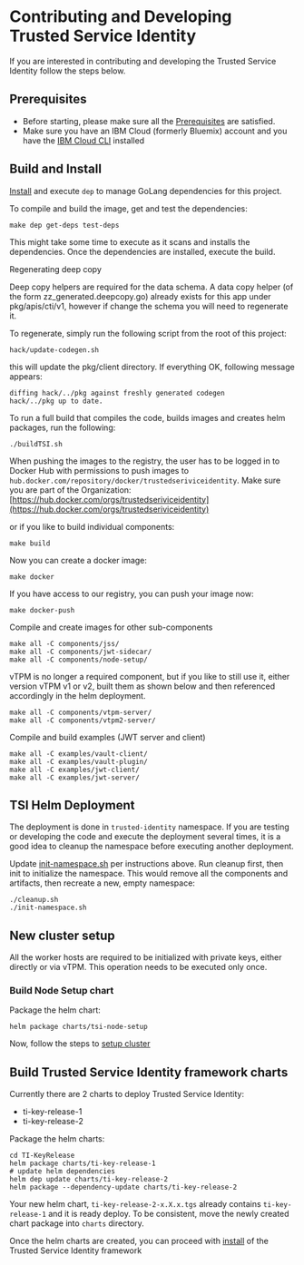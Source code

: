 # Contributing and Developing Trusted Service Identity

If you are interested in contributing and developing the Trusted Service Identity
follow the steps below.

## Prerequisites
* Before starting, please make sure all the [Prerequisites](./README.md#prerequisites)
are satisfied.
*  Make sure you have an IBM Cloud (formerly Bluemix) account and you have the [IBM Cloud CLI](https://cloud.ibm.com/docs/cli?topic=cloud-cli-ibmcloud-cli) installed


## Build and Install
[Install](https://github.com/golang/dep#installation) and execute `dep` to manage GoLang dependencies for this project.

To compile and build the image, get and test the dependencies:

```console
make dep get-deps test-deps
```
This might take some time to execute as it scans and installs the dependencies.
Once the dependencies are installed, execute the build.

Regenerating deep copy

Deep copy helpers are required for the data schema. A data copy helper (of the form zz_generated.deepcopy.go) already exists for this app under pkg/apis/cti/v1, however if change the schema you will need to regenerate it.

To regenerate, simply run the following script from the root of this project:

```
hack/update-codegen.sh
```

this will update the pkg/client directory. If everything OK, following message appears:

```
diffing hack/../pkg against freshly generated codegen
hack/../pkg up to date.
```
To run a full build that compiles the code, builds images and creates helm packages, run the following:

```console
./buildTSI.sh
```

When pushing the images to the registry, the user has to be logged in to Docker Hub with permissions to push images to `hub.docker.com/repository/docker/trustedseriviceidentity`. Make sure you are part of the Organization: [https://hub.docker.com/orgs/trustedseriviceidentity](https://hub.docker.com/orgs/trustedseriviceidentity)

or if you like to build individual components:

```console
make build
```

Now you can create a docker image:

```console
make docker
```

If you have access to our registry, you can push your image now:

```console
make docker-push
```

Compile and create images for other sub-components

```console
make all -C components/jss/
make all -C components/jwt-sidecar/
make all -C components/node-setup/
```
vTPM is no longer a required component, but if you like to still use it, either version
vTPM v1 or v2, built them as shown below and then referenced accordingly in the
helm deployment.

```console
make all -C components/vtpm-server/
make all -C components/vtpm2-server/
```

Compile and build examples (JWT server and client)

```console
make all -C examples/vault-client/
make all -C examples/vault-plugin/
make all -C examples/jwt-client/
make all -C examples/jwt-server/
```

## TSI Helm Deployment
The deployment is done in `trusted-identity` namespace. If you are testing or
developing the code and execute the deployment several times, it is a good idea
to cleanup the namespace before executing another deployment.

Update [init-namespace.sh](./init-namespace.sh) per instructions above.
Run cleanup first, then init to initialize the namespace. This would remove all
the components and artifacts, then recreate a new, empty namespace:

```console
./cleanup.sh
./init-namespace.sh
```

## New cluster setup
All the worker hosts are required to be initialized with private keys, either directly
or via vTPM. This operation needs to be executed only once.

### Build Node Setup chart
Package the helm chart:
```console
helm package charts/tsi-node-setup
```

Now, follow the steps to [setup cluster](./README.md#setup-cluster)

## Build Trusted Service Identity framework charts
Currently there are 2 charts to deploy Trusted Service Identity:
* ti-key-release-1
* ti-key-release-2

Package the helm charts:
```console
cd TI-KeyRelease
helm package charts/ti-key-release-1
# update helm dependencies
helm dep update charts/ti-key-release-2
helm package --dependency-update charts/ti-key-release-2
```
Your new helm chart, `ti-key-release-2-x.X.x.tgs` already contains `ti-key-release-1`
and it is ready deploy.
To be consistent, move the newly created chart package into `charts` directory.

Once the helm charts are created, you can proceed with [install](./REAMDE.md#install-trusted-service-identity-framework) of the Trusted Service Identity framework
